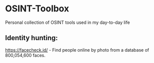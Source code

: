 # OSINT-Toolbox
Personal collection of OSINT tools used in my day-to-day life

## Identity hunting:
https://facecheck.id/ - Find people online by photo from a database of 800,054,600 faces.

